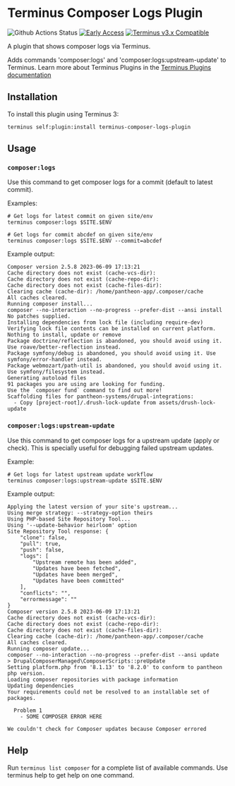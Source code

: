 # Terminus Composer Logs Plugin

![Github Actions Status](https://github.com/pantheon-systems/terminus-composer-logs-plugin/actions/workflows/ci.yml/badge.svg)
[![Early Access](https://img.shields.io/badge/Pantheon-Early_Access-yellow?logo=pantheon&color=FFDC28)](https://docs.pantheon.io/oss-support-levels#early-access)
[![Terminus v3.x Compatible](https://img.shields.io/badge/terminus-3.x-green.svg)](https://github.com/pantheon-systems/terminus-composer-logs-plugin/tree/main)

A plugin that shows composer logs via Terminus.

Adds commands 'composer:logs' and 'composer:logs:upstream-update' to Terminus. Learn more about Terminus Plugins in the
[Terminus Plugins documentation](https://pantheon.io/docs/terminus/plugins)

## Installation

To install this plugin using Terminus 3:
```
terminus self:plugin:install terminus-composer-logs-plugin
```

## Usage

### `composer:logs`

Use this command to get composer logs for a commit (default to latest commit).

Examples:

```
# Get logs for latest commit on given site/env
terminus composer:logs $SITE.$ENV

# Get logs for commit abcdef on given site/env
terminus composer:logs $SITE.$ENV --commit=abcdef
```

Example output:

```
Composer version 2.5.8 2023-06-09 17:13:21
Cache directory does not exist (cache-vcs-dir):
Cache directory does not exist (cache-repo-dir):
Cache directory does not exist (cache-files-dir):
Clearing cache (cache-dir): /home/pantheon-app/.composer/cache
All caches cleared.
Running composer install...
composer --no-interaction --no-progress --prefer-dist --ansi install
No patches supplied.
Installing dependencies from lock file (including require-dev)
Verifying lock file contents can be installed on current platform.
Nothing to install, update or remove
Package doctrine/reflection is abandoned, you should avoid using it. Use roave/better-reflection instead.
Package symfony/debug is abandoned, you should avoid using it. Use symfony/error-handler instead.
Package webmozart/path-util is abandoned, you should avoid using it. Use symfony/filesystem instead.
Generating autoload files
91 packages you are using are looking for funding.
Use the `composer fund` command to find out more!
Scaffolding files for pantheon-systems/drupal-integrations:
  - Copy [project-root]/.drush-lock-update from assets/drush-lock-update
```

### `composer:logs:upstream-update`

Use this command to get composer logs for a upstream update (apply or check). This is specially useful for debugging failed upstream updates.

Example:

```
# Get logs for latest upstream update workflow
terminus composer:logs:upstream-update $SITE.$ENV
```

Example output:

```
Applying the latest version of your site's upstream...
Using merge strategy: --strategy-option theirs
Using PHP-based Site Repository Tool...
Using '--update-behavior heirloom' option
Site Repository Tool response: {
    "clone": false,
    "pull": true,
    "push": false,
    "logs": [
        "Upstream remote has been added",
        "Updates have been fetched",
        "Updates have been merged",
        "Updates have been committed"
    ],
    "conflicts": "",
    "errormessage": ""
}
Composer version 2.5.8 2023-06-09 17:13:21
Cache directory does not exist (cache-vcs-dir):
Cache directory does not exist (cache-repo-dir):
Cache directory does not exist (cache-files-dir):
Clearing cache (cache-dir): /home/pantheon-app/.composer/cache
All caches cleared.
Running composer update...
composer --no-interaction --no-progress --prefer-dist --ansi update
> DrupalComposerManaged\ComposerScripts::preUpdate
Setting platform.php from '8.1.13' to '8.2.0' to conform to pantheon php version.
Loading composer repositories with package information
Updating dependencies
Your requirements could not be resolved to an installable set of packages.

  Problem 1
    - SOME COMPOSER ERROR HERE

We couldn't check for Composer updates because Composer errored
```

## Help

Run `terminus list composer` for a complete list of available commands. Use terminus help <command> to get help on one command.
